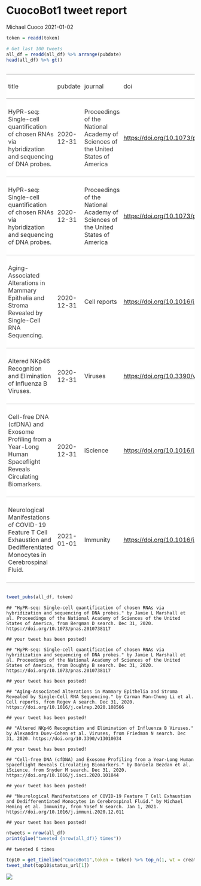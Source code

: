 CuocoBot1 tweet report
================
Michael Cuoco
2021-01-02

``` r
token = readd(token)
```

``` r
# Get last 100 tweets
all_df = readd(all_df) %>% arrange(pubdate)
head(all_df) %>% gt()
```

<!--html_preserve-->

<style>html {
  font-family: -apple-system, BlinkMacSystemFont, 'Segoe UI', Roboto, Oxygen, Ubuntu, Cantarell, 'Helvetica Neue', 'Fira Sans', 'Droid Sans', Arial, sans-serif;
}

#rwtniwnmrh .gt_table {
  display: table;
  border-collapse: collapse;
  margin-left: auto;
  margin-right: auto;
  color: #333333;
  font-size: 16px;
  background-color: #FFFFFF;
  width: auto;
  border-top-style: solid;
  border-top-width: 2px;
  border-top-color: #A8A8A8;
  border-right-style: none;
  border-right-width: 2px;
  border-right-color: #D3D3D3;
  border-bottom-style: solid;
  border-bottom-width: 2px;
  border-bottom-color: #A8A8A8;
  border-left-style: none;
  border-left-width: 2px;
  border-left-color: #D3D3D3;
}

#rwtniwnmrh .gt_heading {
  background-color: #FFFFFF;
  text-align: center;
  border-bottom-color: #FFFFFF;
  border-left-style: none;
  border-left-width: 1px;
  border-left-color: #D3D3D3;
  border-right-style: none;
  border-right-width: 1px;
  border-right-color: #D3D3D3;
}

#rwtniwnmrh .gt_title {
  color: #333333;
  font-size: 125%;
  font-weight: initial;
  padding-top: 4px;
  padding-bottom: 4px;
  border-bottom-color: #FFFFFF;
  border-bottom-width: 0;
}

#rwtniwnmrh .gt_subtitle {
  color: #333333;
  font-size: 85%;
  font-weight: initial;
  padding-top: 0;
  padding-bottom: 4px;
  border-top-color: #FFFFFF;
  border-top-width: 0;
}

#rwtniwnmrh .gt_bottom_border {
  border-bottom-style: solid;
  border-bottom-width: 2px;
  border-bottom-color: #D3D3D3;
}

#rwtniwnmrh .gt_col_headings {
  border-top-style: solid;
  border-top-width: 2px;
  border-top-color: #D3D3D3;
  border-bottom-style: solid;
  border-bottom-width: 2px;
  border-bottom-color: #D3D3D3;
  border-left-style: none;
  border-left-width: 1px;
  border-left-color: #D3D3D3;
  border-right-style: none;
  border-right-width: 1px;
  border-right-color: #D3D3D3;
}

#rwtniwnmrh .gt_col_heading {
  color: #333333;
  background-color: #FFFFFF;
  font-size: 100%;
  font-weight: normal;
  text-transform: inherit;
  border-left-style: none;
  border-left-width: 1px;
  border-left-color: #D3D3D3;
  border-right-style: none;
  border-right-width: 1px;
  border-right-color: #D3D3D3;
  vertical-align: bottom;
  padding-top: 5px;
  padding-bottom: 6px;
  padding-left: 5px;
  padding-right: 5px;
  overflow-x: hidden;
}

#rwtniwnmrh .gt_column_spanner_outer {
  color: #333333;
  background-color: #FFFFFF;
  font-size: 100%;
  font-weight: normal;
  text-transform: inherit;
  padding-top: 0;
  padding-bottom: 0;
  padding-left: 4px;
  padding-right: 4px;
}

#rwtniwnmrh .gt_column_spanner_outer:first-child {
  padding-left: 0;
}

#rwtniwnmrh .gt_column_spanner_outer:last-child {
  padding-right: 0;
}

#rwtniwnmrh .gt_column_spanner {
  border-bottom-style: solid;
  border-bottom-width: 2px;
  border-bottom-color: #D3D3D3;
  vertical-align: bottom;
  padding-top: 5px;
  padding-bottom: 6px;
  overflow-x: hidden;
  display: inline-block;
  width: 100%;
}

#rwtniwnmrh .gt_group_heading {
  padding: 8px;
  color: #333333;
  background-color: #FFFFFF;
  font-size: 100%;
  font-weight: initial;
  text-transform: inherit;
  border-top-style: solid;
  border-top-width: 2px;
  border-top-color: #D3D3D3;
  border-bottom-style: solid;
  border-bottom-width: 2px;
  border-bottom-color: #D3D3D3;
  border-left-style: none;
  border-left-width: 1px;
  border-left-color: #D3D3D3;
  border-right-style: none;
  border-right-width: 1px;
  border-right-color: #D3D3D3;
  vertical-align: middle;
}

#rwtniwnmrh .gt_empty_group_heading {
  padding: 0.5px;
  color: #333333;
  background-color: #FFFFFF;
  font-size: 100%;
  font-weight: initial;
  border-top-style: solid;
  border-top-width: 2px;
  border-top-color: #D3D3D3;
  border-bottom-style: solid;
  border-bottom-width: 2px;
  border-bottom-color: #D3D3D3;
  vertical-align: middle;
}

#rwtniwnmrh .gt_striped {
  background-color: rgba(128, 128, 128, 0.05);
}

#rwtniwnmrh .gt_from_md > :first-child {
  margin-top: 0;
}

#rwtniwnmrh .gt_from_md > :last-child {
  margin-bottom: 0;
}

#rwtniwnmrh .gt_row {
  padding-top: 8px;
  padding-bottom: 8px;
  padding-left: 5px;
  padding-right: 5px;
  margin: 10px;
  border-top-style: solid;
  border-top-width: 1px;
  border-top-color: #D3D3D3;
  border-left-style: none;
  border-left-width: 1px;
  border-left-color: #D3D3D3;
  border-right-style: none;
  border-right-width: 1px;
  border-right-color: #D3D3D3;
  vertical-align: middle;
  overflow-x: hidden;
}

#rwtniwnmrh .gt_stub {
  color: #333333;
  background-color: #FFFFFF;
  font-size: 100%;
  font-weight: initial;
  text-transform: inherit;
  border-right-style: solid;
  border-right-width: 2px;
  border-right-color: #D3D3D3;
  padding-left: 12px;
}

#rwtniwnmrh .gt_summary_row {
  color: #333333;
  background-color: #FFFFFF;
  text-transform: inherit;
  padding-top: 8px;
  padding-bottom: 8px;
  padding-left: 5px;
  padding-right: 5px;
}

#rwtniwnmrh .gt_first_summary_row {
  padding-top: 8px;
  padding-bottom: 8px;
  padding-left: 5px;
  padding-right: 5px;
  border-top-style: solid;
  border-top-width: 2px;
  border-top-color: #D3D3D3;
}

#rwtniwnmrh .gt_grand_summary_row {
  color: #333333;
  background-color: #FFFFFF;
  text-transform: inherit;
  padding-top: 8px;
  padding-bottom: 8px;
  padding-left: 5px;
  padding-right: 5px;
}

#rwtniwnmrh .gt_first_grand_summary_row {
  padding-top: 8px;
  padding-bottom: 8px;
  padding-left: 5px;
  padding-right: 5px;
  border-top-style: double;
  border-top-width: 6px;
  border-top-color: #D3D3D3;
}

#rwtniwnmrh .gt_table_body {
  border-top-style: solid;
  border-top-width: 2px;
  border-top-color: #D3D3D3;
  border-bottom-style: solid;
  border-bottom-width: 2px;
  border-bottom-color: #D3D3D3;
}

#rwtniwnmrh .gt_footnotes {
  color: #333333;
  background-color: #FFFFFF;
  border-bottom-style: none;
  border-bottom-width: 2px;
  border-bottom-color: #D3D3D3;
  border-left-style: none;
  border-left-width: 2px;
  border-left-color: #D3D3D3;
  border-right-style: none;
  border-right-width: 2px;
  border-right-color: #D3D3D3;
}

#rwtniwnmrh .gt_footnote {
  margin: 0px;
  font-size: 90%;
  padding: 4px;
}

#rwtniwnmrh .gt_sourcenotes {
  color: #333333;
  background-color: #FFFFFF;
  border-bottom-style: none;
  border-bottom-width: 2px;
  border-bottom-color: #D3D3D3;
  border-left-style: none;
  border-left-width: 2px;
  border-left-color: #D3D3D3;
  border-right-style: none;
  border-right-width: 2px;
  border-right-color: #D3D3D3;
}

#rwtniwnmrh .gt_sourcenote {
  font-size: 90%;
  padding: 4px;
}

#rwtniwnmrh .gt_left {
  text-align: left;
}

#rwtniwnmrh .gt_center {
  text-align: center;
}

#rwtniwnmrh .gt_right {
  text-align: right;
  font-variant-numeric: tabular-nums;
}

#rwtniwnmrh .gt_font_normal {
  font-weight: normal;
}

#rwtniwnmrh .gt_font_bold {
  font-weight: bold;
}

#rwtniwnmrh .gt_font_italic {
  font-style: italic;
}

#rwtniwnmrh .gt_super {
  font-size: 65%;
}

#rwtniwnmrh .gt_footnote_marks {
  font-style: italic;
  font-size: 65%;
}
</style>

<div id="rwtniwnmrh" style="overflow-x:auto;overflow-y:auto;width:auto;height:auto;">

<table class="gt_table">

<thead class="gt_col_headings">

<tr>

<th class="gt_col_heading gt_columns_bottom_border gt_left" rowspan="1" colspan="1">

title

</th>

<th class="gt_col_heading gt_columns_bottom_border gt_left" rowspan="1" colspan="1">

pubdate

</th>

<th class="gt_col_heading gt_columns_bottom_border gt_left" rowspan="1" colspan="1">

journal

</th>

<th class="gt_col_heading gt_columns_bottom_border gt_left" rowspan="1" colspan="1">

doi

</th>

<th class="gt_col_heading gt_columns_bottom_border gt_center" rowspan="1" colspan="1">

first\_author

</th>

<th class="gt_col_heading gt_columns_bottom_border gt_center" rowspan="1" colspan="1">

last\_author

</th>

<th class="gt_col_heading gt_columns_bottom_border gt_left" rowspan="1" colspan="1">

search

</th>

</tr>

</thead>

<tbody class="gt_table_body">

<tr>

<td class="gt_row gt_left">

HyPR-seq: Single-cell quantification of chosen RNAs via hybridization
and sequencing of DNA probes.

</td>

<td class="gt_row gt_left">

2020-12-31

</td>

<td class="gt_row gt_left">

Proceedings of the National Academy of Sciences of the United States of
America

</td>

<td class="gt_row gt_left">

<https://doi.org/10.1073/pnas.2010738117>

</td>

<td class="gt_row gt_center">

Jamie L Marshall

</td>

<td class="gt_row gt_center">

Jesse M Engreitz

</td>

<td class="gt_row gt_left">

Bergman D

</td>

</tr>

<tr>

<td class="gt_row gt_left">

HyPR-seq: Single-cell quantification of chosen RNAs via hybridization
and sequencing of DNA probes.

</td>

<td class="gt_row gt_left">

2020-12-31

</td>

<td class="gt_row gt_left">

Proceedings of the National Academy of Sciences of the United States of
America

</td>

<td class="gt_row gt_left">

<https://doi.org/10.1073/pnas.2010738117>

</td>

<td class="gt_row gt_center">

Jamie L Marshall

</td>

<td class="gt_row gt_center">

Jesse M Engreitz

</td>

<td class="gt_row gt_left">

Doughty B

</td>

</tr>

<tr>

<td class="gt_row gt_left">

Aging-Associated Alterations in Mammary Epithelia and Stroma Revealed by
Single-Cell RNA Sequencing.

</td>

<td class="gt_row gt_left">

2020-12-31

</td>

<td class="gt_row gt_left">

Cell reports

</td>

<td class="gt_row gt_left">

<https://doi.org/10.1016/j.celrep.2020.108566>

</td>

<td class="gt_row gt_center">

Carman Man-Chung Li

</td>

<td class="gt_row gt_center">

Joan S Brugge

</td>

<td class="gt_row gt_left">

Regev A

</td>

</tr>

<tr>

<td class="gt_row gt_left">

Altered NKp46 Recognition and Elimination of Influenza B Viruses.

</td>

<td class="gt_row gt_left">

2020-12-31

</td>

<td class="gt_row gt_left">

Viruses

</td>

<td class="gt_row gt_left">

<https://doi.org/10.3390/v13010034>

</td>

<td class="gt_row gt_center">

Alexandra Duev-Cohen

</td>

<td class="gt_row gt_center">

Ofer Mandelboim

</td>

<td class="gt_row gt_left">

Friedman N

</td>

</tr>

<tr>

<td class="gt_row gt_left">

Cell-free DNA (cfDNA) and Exosome Profiling from a Year-Long Human
Spaceflight Reveals Circulating Biomarkers.

</td>

<td class="gt_row gt_left">

2020-12-31

</td>

<td class="gt_row gt_left">

iScience

</td>

<td class="gt_row gt_left">

<https://doi.org/10.1016/j.isci.2020.101844>

</td>

<td class="gt_row gt_center">

Daniela Bezdan

</td>

<td class="gt_row gt_center">

Christopher E Mason

</td>

<td class="gt_row gt_left">

Snyder M

</td>

</tr>

<tr>

<td class="gt_row gt_left">

Neurological Manifestations of COVID-19 Feature T Cell Exhaustion and
Dedifferentiated Monocytes in Cerebrospinal Fluid.

</td>

<td class="gt_row gt_left">

2021-01-01

</td>

<td class="gt_row gt_left">

Immunity

</td>

<td class="gt_row gt_left">

<https://doi.org/10.1016/j.immuni.2020.12.011>

</td>

<td class="gt_row gt_center">

Michael Heming

</td>

<td class="gt_row gt_center">

Gerd Meyer Zu Hörste

</td>

<td class="gt_row gt_left">

Yosef N

</td>

</tr>

</tbody>

</table>

</div>

<!--/html_preserve-->

``` r
tweet_pubs(all_df, token)
```

    ## "HyPR-seq: Single-cell quantification of chosen RNAs via hybridization and sequencing of DNA probes." by Jamie L Marshall et al. Proceedings of the National Academy of Sciences of the United States of America, from Bergman D search. Dec 31, 2020. https://doi.org/10.1073/pnas.2010738117

    ## your tweet has been posted!

    ## "HyPR-seq: Single-cell quantification of chosen RNAs via hybridization and sequencing of DNA probes." by Jamie L Marshall et al. Proceedings of the National Academy of Sciences of the United States of America, from Doughty B search. Dec 31, 2020. https://doi.org/10.1073/pnas.2010738117

    ## your tweet has been posted!

    ## "Aging-Associated Alterations in Mammary Epithelia and Stroma Revealed by Single-Cell RNA Sequencing." by Carman Man-Chung Li et al. Cell reports, from Regev A search. Dec 31, 2020. https://doi.org/10.1016/j.celrep.2020.108566

    ## your tweet has been posted!

    ## "Altered NKp46 Recognition and Elimination of Influenza B Viruses." by Alexandra Duev-Cohen et al. Viruses, from Friedman N search. Dec 31, 2020. https://doi.org/10.3390/v13010034

    ## your tweet has been posted!

    ## "Cell-free DNA (cfDNA) and Exosome Profiling from a Year-Long Human Spaceflight Reveals Circulating Biomarkers." by Daniela Bezdan et al. iScience, from Snyder M search. Dec 31, 2020. https://doi.org/10.1016/j.isci.2020.101844

    ## your tweet has been posted!

    ## "Neurological Manifestations of COVID-19 Feature T Cell Exhaustion and Dedifferentiated Monocytes in Cerebrospinal Fluid." by Michael Heming et al. Immunity, from Yosef N search. Jan 1, 2021. https://doi.org/10.1016/j.immuni.2020.12.011

    ## your tweet has been posted!

``` r
ntweets = nrow(all_df)
print(glue("tweeted {nrow(all_df)} times"))
```

    ## tweeted 6 times

``` r
top10 = get_timeline("CuocoBot1",token = token) %>% top_n(1, wt = created_at)
tweet_shot(top10$status_url[1])
```

![](tweet_report_files/figure-gfm/10%20tweets-1.png)<!-- -->
